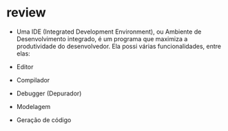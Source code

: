# review

- Uma IDE (Integrated Development Environment), ou Ambiente de Desenvolvimento integrado, é um programa que maximiza a produtividade do desenvolvedor. Ela possi várias funcionalidades, entre elas:

- Editor
- Compilador
- Debugger (Depurador)
- Modelagem
- Geração de código
